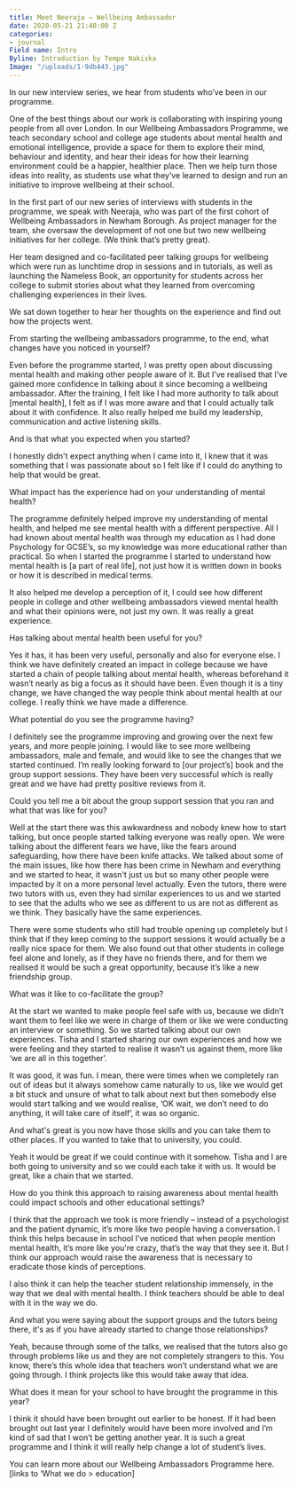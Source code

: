 ```yaml
---
title: Meet Neeraja – Wellbeing Ambassador
date: 2020-05-21 21:40:00 Z
categories:
- journal
Field name: Intro
Byline: Introduction by Tempe Nakiska
Image: "/uploads/1-9db443.jpg"
---
```


In our new interview series, we hear from students who’ve been in our programme. 
 
 
One of the best things about our work is collaborating with inspiring young people from all over London. In our Wellbeing Ambassadors Programme, we teach secondary school and college age students about mental health and emotional intelligence, provide a space for them to explore their mind, behaviour and identity, and hear their ideas for how their learning environment could be a happier, healthier place. Then we help turn those ideas into reality, as students use what they’ve learned to design and run an initiative to improve wellbeing at their school. 
 
In the first part of our new series of interviews with students in the programme, we speak with Neeraja, who was part of the first cohort of Wellbeing Ambassadors in Newham Borough. As project manager for the team, she oversaw the development of not one but two new wellbeing initiatives for her college. (We think that’s pretty great). 
 
Her team designed and co-facilitated peer talking groups for wellbeing which were run as lunchtime drop in sessions and in tutorials, as well as launching the Nameless Book, an opportunity for students across her college to submit stories about what they learned from overcoming challenging experiences in their lives. 
 
We sat down together to hear her thoughts on the experience and find out how the projects went. 

From starting the wellbeing ambassadors programme, to the end, what changes have you noticed in yourself?

Even before the programme started, I was pretty open about discussing mental health and making other people aware of it. But I’ve realised that I’ve gained more confidence in talking about it since becoming a wellbeing ambassador. After the training, I felt like I had more authority to talk about [mental health], I felt as if I was more aware and that I could actually talk about it with confidence. It also really helped me build my leadership, communication and active listening skills. 

And is that what you expected when you started?

I honestly didn't expect anything when I came into it, I knew that it was something that I was passionate about so I felt like if I could do anything to help that would be great.

What impact has the experience had on your understanding of mental health? 

The programme definitely helped improve my understanding of mental health, and helped me see mental health with a different perspective. All I had known about mental health was through my education as I had done Psychology for GCSE’s, so my knowledge was more educational rather than practical. So when I started the programme I started to understand how mental health is [a part of real life], not just how it is written down in books or how it is described in medical terms. 

It also helped me develop a perception of it, I could see how different people in college and other wellbeing ambassadors viewed mental health and what their opinions were, not just my own. It was really a great experience. 

Has talking about mental health been useful for you? 

Yes it has, it has been very useful, personally and also for everyone else. I think we have definitely created an impact in college because we have started a chain of people talking about mental health, whereas beforehand it wasn’t nearly as big a focus as it should have been. Even though it is a tiny change, we have changed the way people think about mental health at our college. I really think we have made a difference. 

What potential do you see the programme having? 

I definitely see the programme improving and growing over the next few years, and more people joining. I would like to see more wellbeing ambassadors, male and female, and would like to see the changes that we started continued. I’m really looking forward to [our project’s] book and the group support sessions. They have been very successful which is really great and we have had pretty positive reviews from it. 

Could you tell me a bit about the group support session that you ran and what that was like for you? 

Well at the start there was this awkwardness and nobody knew how to start talking, but once people started talking everyone was really open. We were talking about the different fears we have, like the fears around safeguarding, how there have been knife attacks. We talked about some of the main issues, like how there has been crime in Newham and everything and we started to hear, it wasn't just us but so many other people were impacted by it on a more personal level actually. Even the tutors, there were two tutors with us, even they had similar experiences to us and we started to see that the adults who we see as different to us are not as different as we think. They basically have the same experiences. 

There were some students who still had trouble opening up completely but I think that if they keep coming to the support sessions it would actually be a really nice space for them. We also found out that other students in college feel alone and lonely, as if they have no friends there, and for them we realised it would be such a great opportunity, because it’s like a new friendship group. 

What was it like to co-facilitate the group? 

At the start we wanted to make people feel safe with us, because we didn’t want them to feel like we were in charge of them or like we were conducting an interview or something. So we started talking about our own experiences. Tisha and I started sharing our own experiences and how we were feeling and they started to realise it wasn’t us against them, more like ‘we are all in this together’. 

It was good, it was fun. I mean, there were times when we completely ran out of ideas but it always somehow came naturally to us, like we would get a bit stuck and unsure of what to talk about next but then somebody else would start talking and we would realise, ‘OK wait, we don’t need to do anything, it will take care of itself’, it was so organic. 

And what's great is you now have those skills and you can take them to other places. If you wanted to take that to university, you could. 

Yeah it would be great if we could continue with it somehow. Tisha and I are both going to university and so we could each take it with us. It would be great, like a chain that we started.

How do you think this approach to raising awareness about mental health could impact schools and other educational settings? 

I think that the approach we took is more friendly – instead of a psychologist and the patient dynamic, it’s more like two people having a conversation. I think this helps because in school I’ve noticed that when people mention mental health, it’s more like you're crazy, that’s the way that they see it. But I think our approach would raise the awareness that is necessary to eradicate those kinds of perceptions. 

I also think it can help the teacher student relationship immensely, in the way that we deal with mental health. I think teachers should be able to deal with it in the way we do. 

And what you were saying about the support groups and the tutors being there, it's as if you have already started to change those relationships?

Yeah, because through some of the talks, we realised that the tutors also go through problems like us and they are not completely strangers to this. You know, there’s this whole idea that teachers won’t understand what we are going through. I think projects like this would take away that idea.  

What does it mean for your school to have brought the programme in this year?

I think it should have been brought out earlier to be honest. If it had been brought out last year I definitely would have been more involved and I’m kind of sad that I won’t be getting another year. It is such a great programme and I think it will really help change a lot of student’s lives. 

You can learn more about our Wellbeing Ambassadors Programme here. [links to ‘What we do > education]